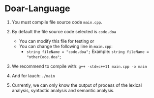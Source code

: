 # Doar-Language
1) You must compile file source code `main.cpp`.

2) By default the file source code selected is `code.doa`
    - You can modify this file for testing or
    - You can change the following line in `main.cpp`:
        - `string fileName = "code.doa";`
        Example: `string fileName = "otherCode.doa"`;

3) We recommend to compile with: `g++ -std=c++11 main.cpp -o main`

4) And for lauch: `./main`

5) Currently, we can only know the output of process of the lexical analysis, syntactic
analysis and semantic analysis.
